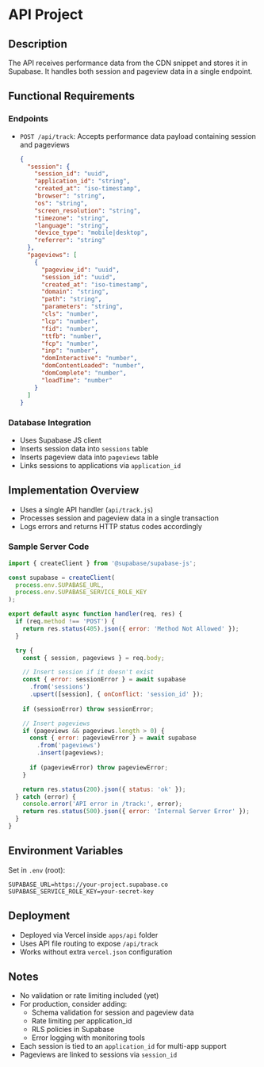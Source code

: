 # API Project

## Description

The API receives performance data from the CDN snippet and stores it in Supabase. It handles both session and pageview data in a single endpoint.

## Functional Requirements

### Endpoints

- `POST /api/track`: Accepts performance data payload containing session and pageviews
  ```json
  {
    "session": {
      "session_id": "uuid",
      "application_id": "string",
      "created_at": "iso-timestamp",
      "browser": "string",
      "os": "string",
      "screen_resolution": "string",
      "timezone": "string",
      "language": "string",
      "device_type": "mobile|desktop",
      "referrer": "string"
    },
    "pageviews": [
      {
        "pageview_id": "uuid",
        "session_id": "uuid",
        "created_at": "iso-timestamp",
        "domain": "string",
        "path": "string",
        "parameters": "string",
        "cls": "number",
        "lcp": "number",
        "fid": "number",
        "ttfb": "number",
        "fcp": "number",
        "inp": "number",
        "domInteractive": "number",
        "domContentLoaded": "number",
        "domComplete": "number",
        "loadTime": "number"
      }
    ]
  }
  ```

### Database Integration
- Uses Supabase JS client
- Inserts session data into `sessions` table
- Inserts pageview data into `pageviews` table
- Links sessions to applications via `application_id`

## Implementation Overview

- Uses a single API handler (`api/track.js`)
- Processes session and pageview data in a single transaction
- Logs errors and returns HTTP status codes accordingly

### Sample Server Code

```js
import { createClient } from '@supabase/supabase-js';

const supabase = createClient(
  process.env.SUPABASE_URL,
  process.env.SUPABASE_SERVICE_ROLE_KEY
);

export default async function handler(req, res) {
  if (req.method !== 'POST') {
    return res.status(405).json({ error: 'Method Not Allowed' });
  }

  try {
    const { session, pageviews } = req.body;

    // Insert session if it doesn't exist
    const { error: sessionError } = await supabase
      .from('sessions')
      .upsert([session], { onConflict: 'session_id' });
    
    if (sessionError) throw sessionError;

    // Insert pageviews
    if (pageviews && pageviews.length > 0) {
      const { error: pageviewError } = await supabase
        .from('pageviews')
        .insert(pageviews);
      
      if (pageviewError) throw pageviewError;
    }

    return res.status(200).json({ status: 'ok' });
  } catch (error) {
    console.error('API error in /track:', error);
    return res.status(500).json({ error: 'Internal Server Error' });
  }
}
```

## Environment Variables

Set in `.env` (root):
```env
SUPABASE_URL=https://your-project.supabase.co
SUPABASE_SERVICE_ROLE_KEY=your-secret-key
```

## Deployment

- Deployed via Vercel inside `apps/api` folder
- Uses API file routing to expose `/api/track`
- Works without extra `vercel.json` configuration

## Notes

- No validation or rate limiting included (yet)
- For production, consider adding:
  - Schema validation for session and pageview data
  - Rate limiting per application_id
  - RLS policies in Supabase
  - Error logging with monitoring tools
- Each session is tied to an `application_id` for multi-app support
- Pageviews are linked to sessions via `session_id`
